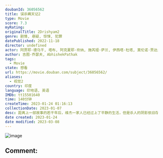 ```yaml
---
doubanId: 36056562
title: 误杀瞒天记2
type: Movie
score: 7.3
myRating: 
originalTitle: 2Drishyam2
genre: 剧情, 悬疑, 惊悚, 犯罪
datePublished: 2022-11-18
director: undefined
actor: 阿贾耶·德乌干, 塔布, 阿克夏耶·坎纳, 施芮娅·萨兰, 伊西塔·杜塔, 莫伦诺·贾达夫, 拉贾特·卡普尔
author: 吉图·乔瑟夫, AbhishekPathak
tags:
  - Movie
state: 想看
url: https://movie.douban.com/subject/36056562/
aliases:
  - 视觉2
country: 印度
language: 印地语, 英语
IMDb: tt15501640
time: 140分钟
createTime: 2023-01-24 01:16:13
collectionDate: 2023-01-07
desc: 距离上一部故事的若干年后，维杰一家人已经过上了平静的生活，但是杀人的阴影依旧存在。本地警察局的新任局长对于这桩悬案重启了调查，维杰一家岌岌可危。这次，维杰能否再次守护住他的家人？
date created: 2023-01-24
date modified: 2023-03-08
---
```


![image](p2886115690.jpg)

Comment:
---
